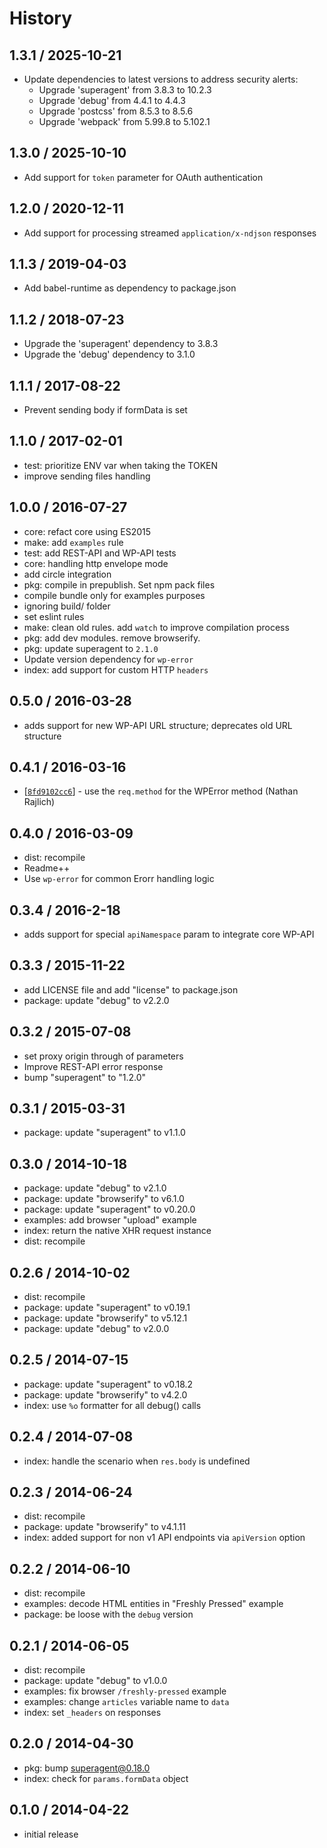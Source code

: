 # History

## 1.3.1 / 2025-10-21

- Update dependencies to latest versions to address security alerts:
  - Upgrade 'superagent' from 3.8.3 to 10.2.3
  - Upgrade 'debug' from 4.4.1 to 4.4.3
  - Upgrade 'postcss' from 8.5.3 to 8.5.6
  - Upgrade 'webpack' from 5.99.8 to 5.102.1

## 1.3.0 / 2025-10-10

- Add support for `token` parameter for OAuth authentication

## 1.2.0 / 2020-12-11

- Add support for processing streamed `application/x-ndjson` responses

## 1.1.3 / 2019-04-03

- Add babel-runtime as dependency to package.json

## 1.1.2 / 2018-07-23

- Upgrade the 'superagent' dependency to 3.8.3
- Upgrade the 'debug' dependency to 3.1.0

## 1.1.1 / 2017-08-22

- Prevent sending body if formData is set

## 1.1.0 / 2017-02-01

- test: prioritize ENV var when taking the TOKEN
- improve sending files handling

## 1.0.0 / 2016-07-27

- core: refact core using ES2015
- make: add `examples` rule
- test: add REST-API and WP-API tests
- core: handling http envelope mode
- add circle integration
- pkg: compile in prepublish. Set npm pack files
- compile bundle only for examples purposes
- ignoring build/ folder
- set eslint rules
- make: clean old rules. add `watch` to improve compilation process
- pkg: add dev modules. remove browserify.
- pkg: update superagent to `2.1.0`
- Update version dependency for `wp-error`
- index: add support for custom HTTP `headers`

## 0.5.0 / 2016-03-28

- adds support for new WP-API URL structure; deprecates old URL structure

## 0.4.1 / 2016-03-16

- [[`8fd9102cc6`](https://github.com/Automattic/wpcom-xhr-request/commit/8fd9102cc6)] - use the `req.method` for the WPError method (Nathan Rajlich)

## 0.4.0 / 2016-03-09

- dist: recompile
- Readme++
- Use `wp-error` for common Erorr handling logic

## 0.3.4 / 2016-2-18

- adds support for special `apiNamespace` param to integrate core WP-API

## 0.3.3 / 2015-11-22

- add LICENSE file and add "license" to package.json
- package: update "debug" to v2.2.0

## 0.3.2 / 2015-07-08

- set proxy origin through of parameters
- Improve REST-API error response
- bump "superagent" to "1.2.0"

## 0.3.1 / 2015-03-31

- package: update "superagent" to v1.1.0

## 0.3.0 / 2014-10-18

- package: update "debug" to v2.1.0
- package: update "browserify" to v6.1.0
- package: update "superagent" to v0.20.0
- examples: add browser "upload" example
- index: return the native XHR request instance
- dist: recompile

## 0.2.6 / 2014-10-02

- dist: recompile
- package: update "superagent" to v0.19.1
- package: update "browserify" to v5.12.1
- package: update "debug" to v2.0.0

## 0.2.5 / 2014-07-15

- package: update "superagent" to v0.18.2
- package: update "browserify" to v4.2.0
- index: use `%o` formatter for all debug() calls

## 0.2.4 / 2014-07-08

- index: handle the scenario when `res.body` is undefined

## 0.2.3 / 2014-06-24

- dist: recompile
- package: update "browserify" to v4.1.11
- index: added support for non v1 API endpoints via `apiVersion` option

## 0.2.2 / 2014-06-10

- dist: recompile
- examples: decode HTML entities in "Freshly Pressed" example
- package: be loose with the `debug` version

## 0.2.1 / 2014-06-05

- dist: recompile
- package: update "debug" to v1.0.0
- examples: fix browser `/freshly-pressed` example
- examples: change `articles` variable name to `data`
- index: set `_headers` on responses

## 0.2.0 / 2014-04-30

- pkg: bump superagent@0.18.0
- index: check for `params.formData` object

## 0.1.0 / 2014-04-22

- initial release
